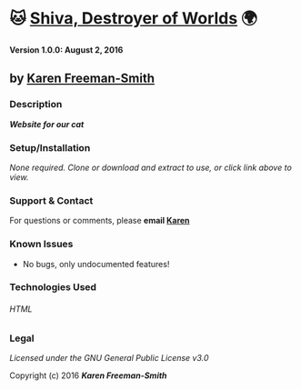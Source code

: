 # :cat: [Shiva, Destroyer of Worlds](http://karenfreemansmith.github.io/shiva) :earth_africa:


__Version 1.0.0: August 2, 2016__
## by [Karen Freeman-Smith](http://karenfreemansmith.github.io)

### Description
__*Website for our cat*__

### Setup/Installation
*None required. Clone or download and extract to use, or click link above to view.*

### Support & Contact
For questions or comments, please __email [Karen](karenfreemansmith@gmail.com)__

### Known Issues
* No bugs, only undocumented features!

### Technologies Used
###### HTML

### Legal
*Licensed under the GNU General Public License v3.0*

Copyright (c) 2016 **_Karen Freeman-Smith_**
